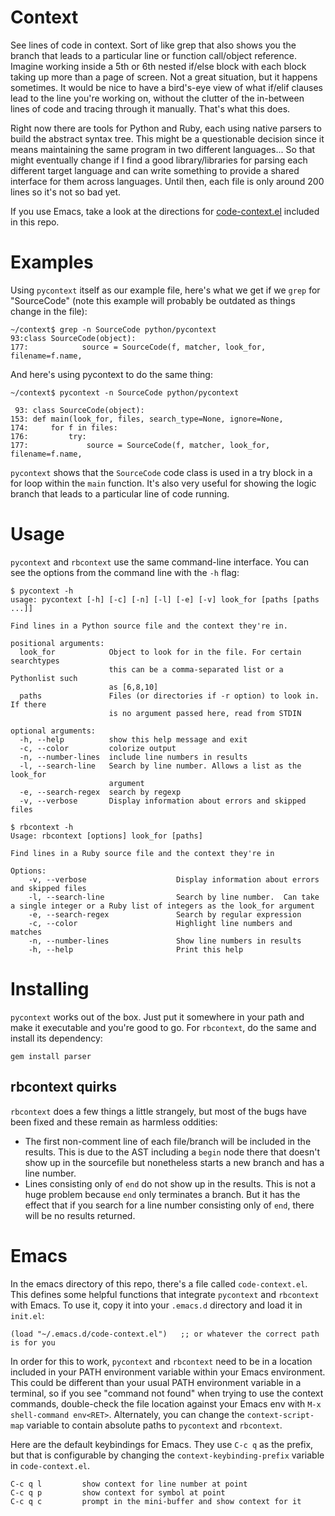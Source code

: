 # Context

See lines of code in context.  Sort of like grep that also shows you the branch that leads to a particular line or function call/object reference.  Imagine working inside a 5th or 6th nested if/else block with each block taking up more than a page of screen.  Not a great situation, but it happens sometimes.  It would be nice to have a bird's-eye view of what if/elif clauses lead to the line you're working on, without the clutter of the in-between lines of code and tracing through it manually.  That's what this does.

Right now there are tools for Python and Ruby, each using native parsers to build the abstract syntax tree.  This might be a questionable decision since it means maintaining the same program in two different languages... So that might eventually change if I find a good library/libraries for parsing each different target language and can write something to provide a shared interface for them across languages.  Until then, each file is only around 200 lines so it's not so bad yet.

If you use Emacs, take a look at the directions for [code-context.el](#emacs) included in this repo.


# Examples

Using `pycontext` itself as our example file, here's what we get if we `grep` for "SourceCode" (note this example will probably be outdated as things change in the file):

```
~/context$ grep -n SourceCode python/pycontext
93:class SourceCode(object):
177:            source = SourceCode(f, matcher, look_for, filename=f.name,
```

And here's using pycontext to do the same thing:

```
~/context$ pycontext -n SourceCode python/pycontext

 93: class SourceCode(object):
153: def main(look_for, files, search_type=None, ignore=None,
174:     for f in files:
176:         try:
177:             source = SourceCode(f, matcher, look_for, filename=f.name,
```

`pycontext` shows that the `SourceCode` code class is used in a try block in a for loop within the `main` function.  It's also very useful for showing the logic branch that leads to a particular line of code running.


# Usage

`pycontext` and `rbcontext` use the same command-line interface.  You can see the options from the command line with the `-h` flag:

```
$ pycontext -h
usage: pycontext [-h] [-c] [-n] [-l] [-e] [-v] look_for [paths [paths ...]]

Find lines in a Python source file and the context they're in.

positional arguments:
  look_for            Object to look for in the file. For certain searchtypes
                      this can be a comma-separated list or a Pythonlist such
                      as [6,8,10]
  paths               Files (or directories if -r option) to look in. If there
                      is no argument passed here, read from STDIN

optional arguments:
  -h, --help          show this help message and exit
  -c, --color         colorize output
  -n, --number-lines  include line numbers in results
  -l, --search-line   Search by line number. Allows a list as the look_for
                      argument
  -e, --search-regex  search by regexp
  -v, --verbose       Display information about errors and skipped files
```

```
$ rbcontext -h
Usage: rbcontext [options] look_for [paths]

Find lines in a Ruby source file and the context they're in

Options:
    -v, --verbose                    Display information about errors and skipped files
    -l, --search-line                Search by line number.  Can take a single integer or a Ruby list of integers as the look_for argument
    -e, --search-regex               Search by regular expression
    -c, --color                      Highlight line numbers and matches
    -n, --number-lines               Show line numbers in results
    -h, --help                       Print this help
```


# Installing

`pycontext` works out of the box.  Just put it somewhere in your path and make it executable and you're good to go.  For
`rbcontext`, do the same and install its dependency:

`gem install parser`


## rbcontext quirks

`rbcontext` does a few things a little strangely, but most of the bugs have been fixed and these remain as harmless oddities:

- The first non-comment line of each file/branch will be included in the results.  This is due to the AST including a `begin` node there that doesn't show up in the sourcefile but nonetheless starts a new branch and has a line number.
- Lines consisting only of `end` do not show up in the results.  This is not a huge problem because `end` only terminates a branch.  But it has the effect that if you search for a line number consisting only of `end`, there will be no results returned.


# Emacs

In the emacs directory of this repo, there's a file called `code-context.el`.  This defines some helpful functions that integrate `pycontext` and `rbcontext` with Emacs.  To use it, copy it into your `.emacs.d` directory and load it in `init.el`:

```
(load "~/.emacs.d/code-context.el")   ;; or whatever the correct path is for you
```

In order for this to work, `pycontext` and `rbcontext` need to be in a location included in your PATH environment variable within your Emacs environment.  This could be different than your usual PATH environment variable in a terminal, so if you see "command not found" when trying to use the context commands, double-check the file location against your Emacs env with `M-x shell-command env<RET>`.  Alternately, you can change the `context-script-map` variable to contain absolute paths to `pycontext` and `rbcontext`.

Here are the default keybindings for Emacs.  They use `C-c q` as the prefix, but that is configurable by changing the `context-keybinding-prefix` variable in `code-context.el`.

```
C-c q l         show context for line number at point
C-c q p         show context for symbol at point
C-c q c         prompt in the mini-buffer and show context for it
```

